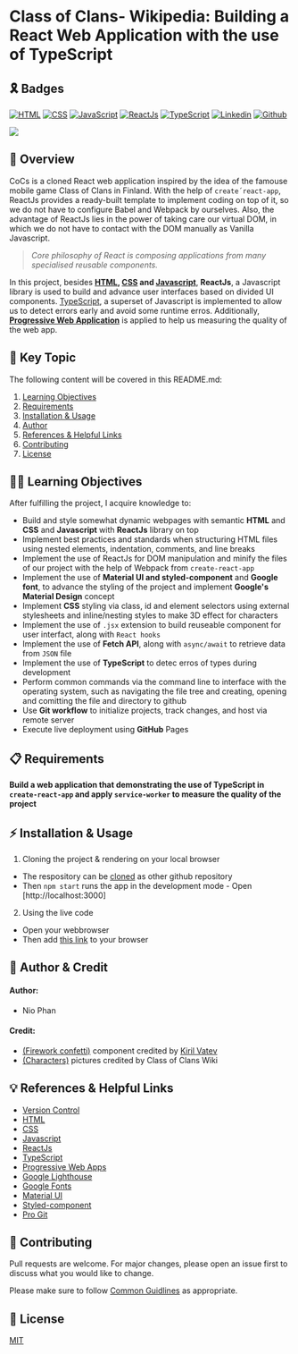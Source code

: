 # Class of Clans- Wikipedia: Building a React Web Application with the use of TypeScript

## 🎗️ Badges
[![HTML](https://img.shields.io/badge/HTML-%23FFac45.svg?&style=for-the-badge&logo=html5&logoColor=white&color=orange)](https://developer.mozilla.org/en-US/docs/Web/HTML)
[![CSS](https://img.shields.io/badge/CSS-%23FFac45.svg?&style=for-the-badge&logo=css3&logoColor=white&color=blue)](https://developer.mozilla.org/en-US/docs/Web/CSS)
[![JavaScript](https://img.shields.io/badge/JAVASCRIPT-%23FFac45.svg?&style=for-the-badge&logo=javascript&logoColor=white&color=yellow)](https://www.ecma-international.org/publications-and-standards/standards/ecma-262/)
[![ReactJs](https://img.shields.io/badge/REACT-%23FFac45.svg?&style=for-the-badge&logo=react&logoColor=61DBFB&color=black)](https://reactjs.org/)
[![TypeScript](https://img.shields.io/badge/TYPESCRIPT-%23FFac45.svg?&style=for-the-badge&logo=typescript&logoColor=007acc&color=ffffff)](https://www.typescriptlang.org/)
[![Linkedin](https://img.shields.io/badge/linkedin-%230077B5.svg?&style=for-the-badge&logo=linkedin&logoColor=white)]([https://www.linkedin.com/](https://www.linkedin.com/in/nhan-phan-77358a141/))
[![Github](http://img.shields.io/badge/github-%231877F2.svg?&style=for-the-badge&logo=github&logoColor=white&color=black)]([https://github.com/](https://github.com/kippulainen04))


![](https://i.imgur.com/YTVcDdW.png)

## 🚀 Overview
CoCs is a cloned React web application inspired by the idea of the famouse mobile game Class of Clans in Finland. With the help of `create´react-app`, ReactJs provides a ready-built template to implement coding on top of it, so we do not have to configure Babel and Webpack by ourselves. Also, the advantage of ReactJs lies in the power of taking care our virtual DOM, in which we do not have to contact with the DOM manually as Vanilla Javascript.  

   >*Core philosophy of React is composing applications from many specialised reusable components.*

In this project, besides **[HTML](https://en.wikipedia.org/wiki/HTML#:~:text=The%20HyperText%20Markup%20Language%20or,(HyperText%20Markup%20Language)), [CSS](https://en.wikipedia.org/wiki/CSS) and [Javascript](https://en.wikipedia.org/wiki/JavaScript)**, **ReactJs**, a Javascript library is used to build and advance user interfaces based on divided UI components. [TypeScript](https://en.wikipedia.org/wiki/TypeScript), a superset of Javascript is implemented to allow us to detect errors early and avoid some runtime erros.  Additionally, **[Progressive Web Application](https://web.dev/progressive-web-apps/)** is applied to help us measuring the quality of the web app. 

## 🔑 Key Topic

The following content will be covered in this README.md:
 1. [Learning Objectives](#learning)
 2. [Requirements](#requirement)
 3. [Installation & Usage](#tools)
 4. [Author](#author)
 5. [References & Helpful Links](#links)
 6. [Contributing](#contribution)
 7. [License](#license)

<div id='learning'/> 

## 🧑‍💻 Learning Objectives

After fulfilling the project, I acquire knowledge to:
* Build and style somewhat dynamic webpages with semantic **HTML** and **CSS** and **Javascript** with **ReactJs** library on top
* Implement best practices and standards when structuring HTML files using nested elements, indentation, comments, and line breaks
* Implement the use of ReactJs for DOM manipulation and minify the files of our project with the help of Webpack from `create-react-app`
* Implement the use of **Material UI and styled-component** and **Google font**, to advance the styling of the project and implement **Google's Material Design** concept
* Implement **CSS** styling via class, id and element selectors using external stylesheets and inline/nesting styles to make 3D effect for characters
* Implement the use of `.jsx` extension to build reuseable component for user interfact, along with `React hooks`
* Implement the use of **Fetch API**, along with `async/await` to retrieve data from `JSON` file
* Implement the use of **TypeScript** to detec erros of types during development
* Perform common commands via the command line to interface with the operating system, such as navigating the file tree and creating, opening and comitting the file and directory to github
* Use **Git workflow** to initialize projects, track changes, and host via remote server
* Execute live deployment using **GitHub** Pages

<div id='requirement'/> 

## 📋 Requirements

**Build a web application that demonstrating the use of TypeScript in `create-react-app` and apply `service-worker` to measure the quality of the project**


<div id='tools'/>

## ⚡ Installation & Usage

1. Cloning the project & rendering on your local browser
* The respository can be [cloned](https://docs.github.com/en/repositories/creating-and-managing-repositories/cloning-a-repository) as other github repository 
* Then `npm start` runs the app in the development mode - Open [http://localhost:3000]

2. Using the live code
* Open your webbrowser
* Then add [this link](https://classofclans-wiki-cards.netlify.app/) to your browser

<div id='author'/>

## 👥 Author & Credit 

#### Author:
* Nio Phan

#### Credit:
* [(Firework confetti)](https://www.npmjs.com/package/canvas-confetti) component credited by [Kiril Vatev](https://github.com/catdad/canvas-confetti)
* [(Characters)](https://clashofclans.fandom.com/wiki/Category:Home_Village) pictures credited by Class of Clans Wiki


<div id='links'/>

## 💡 References & Helpful Links
* [Version Control](https://en.wikipedia.org/wiki/Version_control)
* [HTML](https://developer.mozilla.org/en-US/docs/Web/HTML)
* [CSS](https://developer.mozilla.org/en-US/docs/Web/CSS)
* [Javascript](https://developer.mozilla.org/en-US/docs/Web/JavaScript)
* [ReactJs](https://reactjs.org/docs/create-a-new-react-app.html)
* [TypeScript](https://www.typescriptlang.org/docs/)
* [Progressive Web Apps](https://web.dev/progressive-web-apps/)
* [Google Lighthouse](https://chrome.google.com/webstore/detail/lighthouse/blipmdconlkpinefehnmjammfjpmpbjk?hl=en)
* [Google Fonts](https://fonts.google.com/)
* [Material UI](https://mui.com/material-ui/getting-started/overview/)
* [Styled-component](https://styled-components.com/docs)
* [Pro Git](https://git-scm.com/book/en/v2)


<div id='contribution'/>

## 💭 Contributing

Pull requests are welcome. For major changes, please open an issue first to discuss what you would like to change.

Please make sure to follow [Common Guidlines](https://docs.github.com/en/communities/setting-up-your-project-for-healthy-contributions/setting-guidelines-for-repository-contributors) as appropriate.

<div id='license'/>

## 📝 License
[MIT](https://choosealicense.com/licenses/mit/)


















